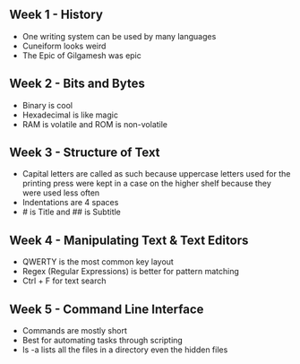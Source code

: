 ## Week 1 - History
- One writing system can be used by many languages
- Cuneiform looks weird
- The Epic of Gilgamesh was epic
## Week 2 - Bits and Bytes
- Binary is cool
- Hexadecimal is like magic
- RAM is volatile and ROM is non-volatile
## Week 3 - Structure of Text
- Capital letters are called as such because uppercase letters used for the printing press were kept in a case on the higher shelf because they were used less often
- Indentations are 4 spaces
- \# is Title and \## is Subtitle
## Week 4 - Manipulating Text & Text Editors
- QWERTY is the most common key layout
- Regex (Regular Expressions) is better for pattern matching
- Ctrl + F for text search
## Week 5 - Command Line Interface 
- Commands are mostly short
- Best for automating tasks through scripting
- ls -a lists all the files in a directory even the hidden files
